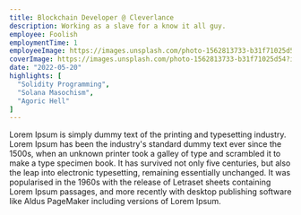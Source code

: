 ```yaml
---
title: Blockchain Developer @ Cleverlance
description: Working as a slave for a know it all guy. 
employee: Foolish
employmentTime: 1
employeeImage: https://images.unsplash.com/photo-1562813733-b31f71025d54?ixlib=rb-4.0.3&ixid=MnwxMjA3fDB8MHxwaG90by1wYWdlfHx8fGVufDB8fHx8&auto=format&fit=crop&w=1369&q=50
coverImage: https://images.unsplash.com/photo-1562813733-b31f71025d54?ixlib=rb-4.0.3&ixid=MnwxMjA3fDB8MHxwaG90by1wYWdlfHx8fGVufDB8fHx8&auto=format&fit=crop&w=1369&q=50
date: "2022-05-20"
highlights: [
  "Solidity Programming",
  "Solana Masochism",
  "Agoric Hell"
]
---
```


Lorem Ipsum is simply dummy text of the printing and typesetting industry. Lorem Ipsum has been the industry's standard dummy text ever since the 1500s, when an unknown printer took a galley of type and scrambled it to make a type specimen book. It has survived not only five centuries, but also the leap into electronic typesetting, remaining essentially unchanged. It was popularised in the 1960s with the release of Letraset sheets containing Lorem Ipsum passages, and more recently with desktop publishing software like Aldus PageMaker including versions of Lorem Ipsum.